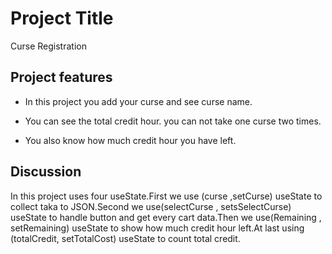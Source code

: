 
# Project Title

Curse Registration


## Project features

* In this project you add your curse and see curse name.

* You can see the total credit hour. you can not take one curse two times. 

* You also know how much credit hour you have left.
## Discussion

In this project uses four useState.First we use (curse ,setCurse) useState to collect taka to JSON.Second we use(selectCurse , setsSelectCurse) useState to handle button and get every cart data.Then we use(Remaining , setRemaining) useState to show how much credit hour left.At last using (totalCredit, setTotalCost) useState to count total credit.